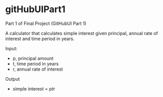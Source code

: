 # gitHubUIPart1
Part 1 of Final Project (GitHubUI Part 1)

A calculator that calculates simple interest given principal, annual rate of interest and time period in years.

Input:
- p, principal amount
- t, time period in years
- r, annual rate of interest

Output
- simple interest = p*t*r
